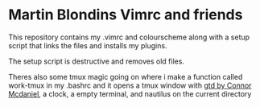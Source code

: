 # Martin Blondins Vimrc and friends

This repository contains my .vimrc and colourscheme along with a setup
script that links the files and installs my plugins.

The setup script is destructive and removes old files.

Theres also some tmux magic going on where i make a function called
work-tmux in my .bashrc and it opens a tmux window with 
[gtd by Connor Mcdaniel](https://github.com/connermcd/gtd),
a clock, a empty terminal, and nautilus on the current directory

